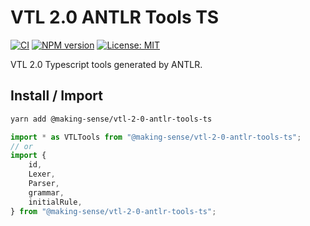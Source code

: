 # VTL 2.0 ANTLR Tools TS

[![CI](https://github.com/Making-Sense-Info/VTL-2.0-ANTLR-Tools-TS/actions/workflows/ci.yaml/badge.svg?branch=main)](https://github.com/Making-Sense-Info/VTL-2.0-ANTLR-Tools-TS/actions/workflows/ci.yaml)
[![NPM version](https://badge.fury.io/js/@making-sense%2Fvtl-2-0-antlr-tools-ts.svg)](https://badge.fury.io/js/@making-sense%2Fvtl-2-0-antlr-tools-ts)
[![License: MIT](https://img.shields.io/badge/License-MIT-blue.svg)](https://opensource.org/licenses/MIT)

VTL 2.0 Typescript tools generated by ANTLR.

## Install / Import

```bash
yarn add @making-sense/vtl-2-0-antlr-tools-ts
```

```typescript
import * as VTLTools from "@making-sense/vtl-2-0-antlr-tools-ts";
// or
import {
	id,
	Lexer,
	Parser,
	grammar,
	initialRule,
} from "@making-sense/vtl-2-0-antlr-tools-ts";
```
